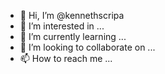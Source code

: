 - 👋 Hi, I’m @kennethscripa
- 👀 I’m interested in ...
- 🌱 I’m currently learning ...
- 💞️ I’m looking to collaborate on ...
- 📫 How to reach me ...

<!---
kennethscripa/kennethscripa is a ✨ special ✨ repository because its `README.md` (this file) appears on your GitHub profile.
You can click the Preview link to take a look at your changes.
--->
